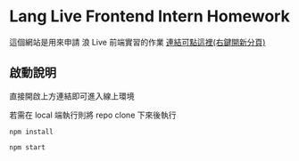 # Lang Live Frontend Intern Homework 

這個網站是用來申請 浪 Live 前端實習的作業
[連結可點這裡(右鍵開新分頁)](https://lottery.chiendavid.com/)

## 啟動說明

直接開啟上方連結即可進入線上環境

若需在 local 端執行則將 repo clone 下來後執行

```
npm install

npm start
```
